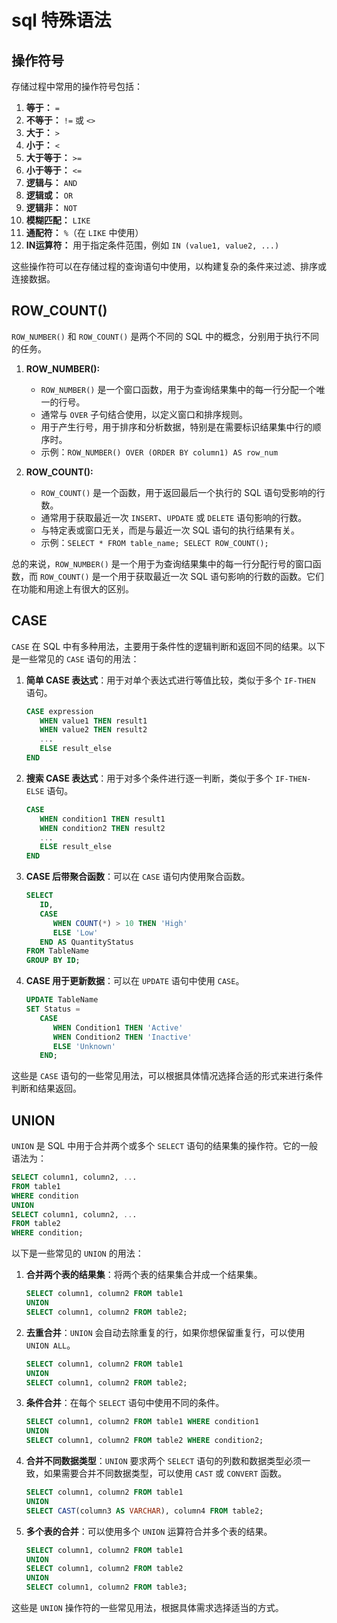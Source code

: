 # sql 特殊语法

## 操作符号
存储过程中常用的操作符号包括：

1. **等于：** `=`
2. **不等于：** `!=` 或 `<>`
3. **大于：** `>`
4. **小于：** `<`
5. **大于等于：** `>=`
6. **小于等于：** `<=`
7. **逻辑与：** `AND`
8. **逻辑或：** `OR`
9. **逻辑非：** `NOT`
10. **模糊匹配：** `LIKE`
11. **通配符：** `%`（在 `LIKE` 中使用）
12. **IN运算符：** 用于指定条件范围，例如 `IN (value1, value2, ...)`

这些操作符可以在存储过程的查询语句中使用，以构建复杂的条件来过滤、排序或连接数据。

## ROW_COUNT()

`ROW_NUMBER()` 和 `ROW_COUNT()` 是两个不同的 SQL 中的概念，分别用于执行不同的任务。

1. **ROW_NUMBER():**
   - `ROW_NUMBER()` 是一个窗口函数，用于为查询结果集中的每一行分配一个唯一的行号。
   - 通常与 `OVER` 子句结合使用，以定义窗口和排序规则。
   - 用于产生行号，用于排序和分析数据，特别是在需要标识结果集中行的顺序时。
   - 示例：`ROW_NUMBER() OVER (ORDER BY column1) AS row_num`

2. **ROW_COUNT():**
   - `ROW_COUNT()` 是一个函数，用于返回最后一个执行的 SQL 语句受影响的行数。
   - 通常用于获取最近一次 `INSERT`、`UPDATE` 或 `DELETE` 语句影响的行数。
   - 与特定表或窗口无关，而是与最近一次 SQL 语句的执行结果有关。
   - 示例：`SELECT * FROM table_name; SELECT ROW_COUNT();`

总的来说，`ROW_NUMBER()` 是一个用于为查询结果集中的每一行分配行号的窗口函数，而 `ROW_COUNT()` 是一个用于获取最近一次 SQL 语句影响的行数的函数。它们在功能和用途上有很大的区别。

## CASE
`CASE` 在 SQL 中有多种用法，主要用于条件性的逻辑判断和返回不同的结果。以下是一些常见的 `CASE` 语句的用法：

1. **简单 CASE 表达式**：用于对单个表达式进行等值比较，类似于多个 `IF-THEN` 语句。
   ```sql
   CASE expression
      WHEN value1 THEN result1
      WHEN value2 THEN result2
      ...
      ELSE result_else
   END
   ```

2. **搜索 CASE 表达式**：用于对多个条件进行逐一判断，类似于多个 `IF-THEN-ELSE` 语句。
   ```sql
   CASE
      WHEN condition1 THEN result1
      WHEN condition2 THEN result2
      ...
      ELSE result_else
   END
   ```

3. **CASE 后带聚合函数**：可以在 `CASE` 语句内使用聚合函数。
   ```sql
   SELECT 
      ID,
      CASE 
         WHEN COUNT(*) > 10 THEN 'High'
         ELSE 'Low'
      END AS QuantityStatus
   FROM TableName
   GROUP BY ID;
   ```

4. **CASE 用于更新数据**：可以在 `UPDATE` 语句中使用 `CASE`。
   ```sql
   UPDATE TableName
   SET Status = 
      CASE 
         WHEN Condition1 THEN 'Active'
         WHEN Condition2 THEN 'Inactive'
         ELSE 'Unknown'
      END;
   ```

这些是 `CASE` 语句的一些常见用法，可以根据具体情况选择合适的形式来进行条件判断和结果返回。

## UNION

`UNION` 是 SQL 中用于合并两个或多个 `SELECT` 语句的结果集的操作符。它的一般语法为：

```sql
SELECT column1, column2, ...
FROM table1
WHERE condition
UNION
SELECT column1, column2, ...
FROM table2
WHERE condition;
```

以下是一些常见的 `UNION` 的用法：

1. **合并两个表的结果集**：将两个表的结果集合并成一个结果集。
   ```sql
   SELECT column1, column2 FROM table1
   UNION
   SELECT column1, column2 FROM table2;
   ```

2. **去重合并**：`UNION` 会自动去除重复的行，如果你想保留重复行，可以使用 `UNION ALL`。
   ```sql
   SELECT column1, column2 FROM table1
   UNION
   SELECT column1, column2 FROM table2;
   ```

3. **条件合并**：在每个 `SELECT` 语句中使用不同的条件。
   ```sql
   SELECT column1, column2 FROM table1 WHERE condition1
   UNION
   SELECT column1, column2 FROM table2 WHERE condition2;
   ```

4. **合并不同数据类型**：`UNION` 要求两个 `SELECT` 语句的列数和数据类型必须一致，如果需要合并不同数据类型，可以使用 `CAST` 或 `CONVERT` 函数。
   ```sql
   SELECT column1, column2 FROM table1
   UNION
   SELECT CAST(column3 AS VARCHAR), column4 FROM table2;
   ```

5. **多个表的合并**：可以使用多个 `UNION` 运算符合并多个表的结果。
   ```sql
   SELECT column1, column2 FROM table1
   UNION
   SELECT column1, column2 FROM table2
   UNION
   SELECT column1, column2 FROM table3;
   ```

这些是 `UNION` 操作符的一些常见用法，根据具体需求选择适当的方式。